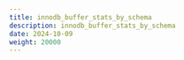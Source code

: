```yaml
---
title: innodb_buffer_stats_by_schema
description: innodb_buffer_stats_by_schema
date: 2024-10-09
weight: 20000
---
```

<style>
th, td {
  border: 1px solid rgb(190, 190, 190);
}
</style>
